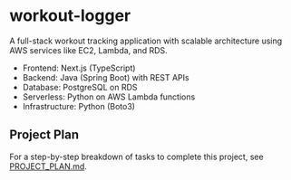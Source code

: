 # workout-logger
A full-stack workout tracking application with scalable architecture using AWS services like EC2, Lambda, and RDS.

- Frontend: Next.js (TypeScript)
- Backend: Java (Spring Boot) with REST APIs
- Database: PostgreSQL on RDS
- Serverless: Python on AWS Lambda functions
- Infrastructure: Python (Boto3)

## Project Plan

For a step-by-step breakdown of tasks to complete this project, see [PROJECT_PLAN.md](docs/PROJECT_PLAN.md).
